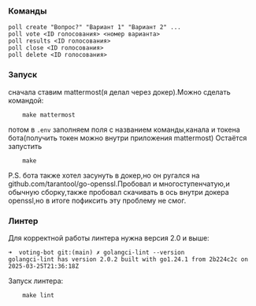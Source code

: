 ### Команды
```
poll create "Вопрос?" "Вариант 1" "Вариант 2" ...
poll vote <ID голосования> <номер варианта>
poll results <ID голосования>
poll close <ID голосования>
poll delete <ID голосования>
```

### Запуск
сначала ставим mattermost(я делал через докер).Можно сделать командой:
```
    make mattermost
```
потом в `.env` заполняем поля с названием команды,канала и токена бота(получить токен можно внутри приложения mattermost)
Остаётся запустить 
```
    make
```

P.S. бота также хотел засунуть в докер,но он ругался на github.com/tarantool/go-openssl.Пробовал и многоступенчатую,и обычную сборку,также пробовал скачивать в ось внутри докера openssl,но в итоге пофиксить эту проблему не смог.

### Линтер

Для корректной работы линтера нужна версия 2.0 и выше:

```
➜  voting-bot git:(main) ✗ golangci-lint --version
golangci-lint has version 2.0.2 built with go1.24.1 from 2b224c2c on 2025-03-25T21:36:18Z
```

Запуск линтера:
```
    make lint 
```

